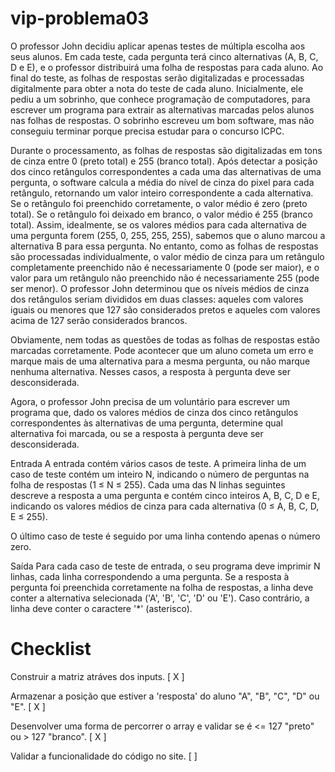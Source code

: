 # vip-problema03

O professor John decidiu aplicar apenas testes de múltipla escolha aos seus alunos. Em cada teste, cada pergunta terá cinco alternativas (A, B, C, D e E), e o professor distribuirá uma folha de respostas para cada aluno. Ao final do teste, as folhas de respostas serão digitalizadas e processadas digitalmente para obter a nota do teste de cada aluno. Inicialmente, ele pediu a um sobrinho, que conhece programação de computadores, para escrever um programa para extrair as alternativas marcadas pelos alunos nas folhas de respostas. O sobrinho escreveu um bom software, mas não conseguiu terminar porque precisa estudar para o concurso ICPC.

Durante o processamento, as folhas de respostas são digitalizadas em tons de cinza entre 0 (preto total) e 255 (branco total). Após detectar a posição dos cinco retângulos correspondentes a cada uma das alternativas de uma pergunta, o software calcula a média do nível de cinza do pixel para cada retângulo, retornando um valor inteiro correspondente a cada alternativa. Se o retângulo foi preenchido corretamente, o valor médio é zero (preto total). Se o retângulo foi deixado em branco, o valor médio é 255 (branco total). Assim, idealmente, se os valores médios para cada alternativa de uma pergunta forem (255, 0, 255, 255, 255), sabemos que o aluno marcou a alternativa B para essa pergunta. No entanto, como as folhas de respostas são processadas individualmente, o valor médio de cinza para um retângulo completamente preenchido não é necessariamente 0 (pode ser maior), e o valor para um retângulo não preenchido não é necessariamente 255 (pode ser menor). O professor John determinou que os níveis médios de cinza dos retângulos seriam divididos em duas classes: aqueles com valores iguais ou menores que 127 são considerados pretos e aqueles com valores acima de 127 serão considerados brancos.

Obviamente, nem todas as questões de todas as folhas de respostas estão marcadas corretamente. Pode acontecer que um aluno cometa um erro e marque mais de uma alternativa para a mesma pergunta, ou não marque nenhuma alternativa. Nesses casos, a resposta à pergunta deve ser desconsiderada.

Agora, o professor John precisa de um voluntário para escrever um programa que, dado os valores médios de cinza dos cinco retângulos correspondentes às alternativas de uma pergunta, determine qual alternativa foi marcada, ou se a resposta à pergunta deve ser desconsiderada.

Entrada
A entrada contém vários casos de teste. A primeira linha de um caso de teste contém um inteiro N, indicando o número de perguntas na folha de respostas (1 ≤ N ≤ 255). Cada uma das N linhas seguintes descreve a resposta a uma pergunta e contém cinco inteiros A, B, C, D e E, indicando os valores médios de cinza para cada alternativa (0 ≤ A, B, C, D, E ≤ 255).

O último caso de teste é seguido por uma linha contendo apenas o número zero.

Saída
Para cada caso de teste de entrada, o seu programa deve imprimir N linhas, cada linha correspondendo a uma pergunta. Se a resposta à pergunta foi preenchida corretamente na folha de respostas, a linha deve conter a alternativa selecionada ('A', 'B', 'C', 'D' ou 'E'). Caso contrário, a linha deve conter o caractere '*' (asterisco).

# Checklist

Construir a matriz atráves dos inputs. [ X ]

Armazenar a posição que estiver a 'resposta' do aluno "A", "B", "C", "D" ou "E". [ X ]

Desenvolver uma forma de percorrer o array e validar se é <= 127 "preto" ou > 127 "branco". [ X ]

Validar a funcionalidade do código no site. [  ]